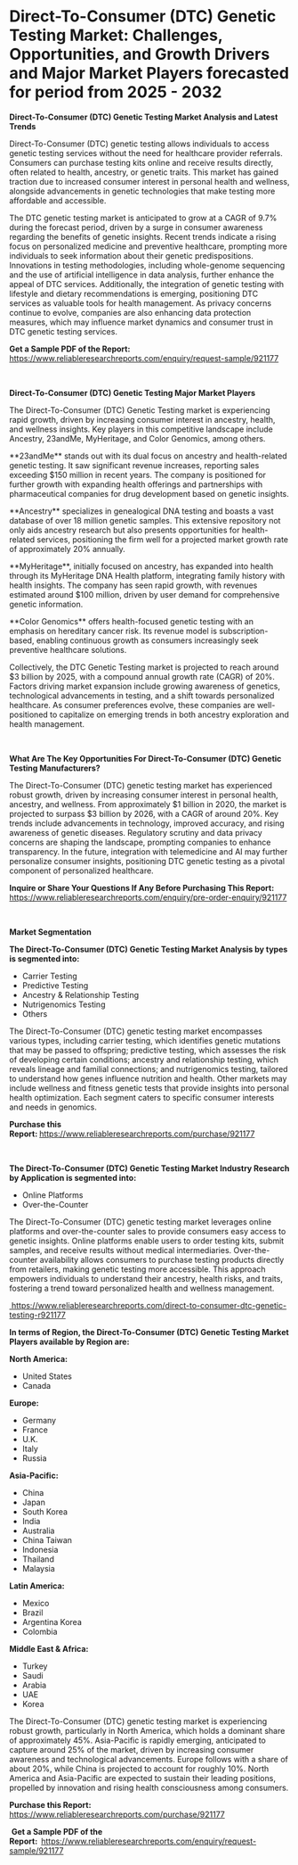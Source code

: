 <p><h1>Direct-To-Consumer (DTC) Genetic Testing Market: Challenges, Opportunities, and Growth Drivers and Major Market Players forecasted for period from 2025 - 2032</h1></p><p><strong>Direct-To-Consumer (DTC) Genetic Testing Market Analysis and Latest Trends</strong></p>
<p><p>Direct-To-Consumer (DTC) genetic testing allows individuals to access genetic testing services without the need for healthcare provider referrals. Consumers can purchase testing kits online and receive results directly, often related to health, ancestry, or genetic traits. This market has gained traction due to increased consumer interest in personal health and wellness, alongside advancements in genetic technologies that make testing more affordable and accessible.</p><p>The DTC genetic testing market is anticipated to grow at a CAGR of 9.7% during the forecast period, driven by a surge in consumer awareness regarding the benefits of genetic insights. Recent trends indicate a rising focus on personalized medicine and preventive healthcare, prompting more individuals to seek information about their genetic predispositions. Innovations in testing methodologies, including whole-genome sequencing and the use of artificial intelligence in data analysis, further enhance the appeal of DTC services. Additionally, the integration of genetic testing with lifestyle and dietary recommendations is emerging, positioning DTC services as valuable tools for health management. As privacy concerns continue to evolve, companies are also enhancing data protection measures, which may influence market dynamics and consumer trust in DTC genetic testing services.</p></p>
<p><strong>Get a Sample PDF of the Report:&nbsp;</strong> <a href="https://www.reliableresearchreports.com/enquiry/request-sample/921177?utm_campaign=3360&utm_medium=2&utm_source=Github&utm_content=ia&utm_term=13042025&utm_id=direct-to-consumer-dtc-genetic-testing">https://www.reliableresearchreports.com/enquiry/request-sample/921177</a></p>
<p>&nbsp;</p>
<p><strong>Direct-To-Consumer (DTC) Genetic Testing Major Market Players</strong></p>
<p><p>The Direct-To-Consumer (DTC) Genetic Testing market is experiencing rapid growth, driven by increasing consumer interest in ancestry, health, and wellness insights. Key players in this competitive landscape include Ancestry, 23andMe, MyHeritage, and Color Genomics, among others. </p><p>**23andMe** stands out with its dual focus on ancestry and health-related genetic testing. It saw significant revenue increases, reporting sales exceeding $150 million in recent years. The company is positioned for further growth with expanding health offerings and partnerships with pharmaceutical companies for drug development based on genetic insights.</p><p>**Ancestry** specializes in genealogical DNA testing and boasts a vast database of over 18 million genetic samples. This extensive repository not only aids ancestry research but also presents opportunities for health-related services, positioning the firm well for a projected market growth rate of approximately 20% annually.</p><p>**MyHeritage**, initially focused on ancestry, has expanded into health through its MyHeritage DNA Health platform, integrating family history with health insights. The company has seen rapid growth, with revenues estimated around $100 million, driven by user demand for comprehensive genetic information.</p><p>**Color Genomics** offers health-focused genetic testing with an emphasis on hereditary cancer risk. Its revenue model is subscription-based, enabling continuous growth as consumers increasingly seek preventive healthcare solutions. </p><p>Collectively, the DTC Genetic Testing market is projected to reach around $3 billion by 2025, with a compound annual growth rate (CAGR) of 20%. Factors driving market expansion include growing awareness of genetics, technological advancements in testing, and a shift towards personalized healthcare. As consumer preferences evolve, these companies are well-positioned to capitalize on emerging trends in both ancestry exploration and health management.</p></p>
<p>&nbsp;</p>
<p><strong>What Are The Key Opportunities For Direct-To-Consumer (DTC) Genetic Testing Manufacturers?</strong></p>
<p><p>The Direct-To-Consumer (DTC) genetic testing market has experienced robust growth, driven by increasing consumer interest in personal health, ancestry, and wellness. From approximately $1 billion in 2020, the market is projected to surpass $3 billion by 2026, with a CAGR of around 20%. Key trends include advancements in technology, improved accuracy, and rising awareness of genetic diseases. Regulatory scrutiny and data privacy concerns are shaping the landscape, prompting companies to enhance transparency. In the future, integration with telemedicine and AI may further personalize consumer insights, positioning DTC genetic testing as a pivotal component of personalized healthcare.</p></p>
<p><strong>Inquire or Share Your Questions If Any Before Purchasing This Report:</strong> <a href="https://www.reliableresearchreports.com/enquiry/pre-order-enquiry/921177?utm_campaign=3360&utm_medium=2&utm_source=Github&utm_content=ia&utm_term=13042025&utm_id=direct-to-consumer-dtc-genetic-testing">https://www.reliableresearchreports.com/enquiry/pre-order-enquiry/921177</a></p>
<p>&nbsp;</p>
<p><strong>Market Segmentation</strong></p>
<p><strong>The Direct-To-Consumer (DTC) Genetic Testing Market Analysis by types is segmented into:</strong></p>
<p><ul><li>Carrier Testing</li><li>Predictive Testing</li><li>Ancestry & Relationship Testing</li><li>Nutrigenomics Testing</li><li>Others</li></ul></p>
<p><p>The Direct-To-Consumer (DTC) genetic testing market encompasses various types, including carrier testing, which identifies genetic mutations that may be passed to offspring; predictive testing, which assesses the risk of developing certain conditions; ancestry and relationship testing, which reveals lineage and familial connections; and nutrigenomics testing, tailored to understand how genes influence nutrition and health. Other markets may include wellness and fitness genetic tests that provide insights into personal health optimization. Each segment caters to specific consumer interests and needs in genomics.</p></p>
<p><strong>Purchase this Report:&nbsp;</strong><a href="https://www.reliableresearchreports.com/purchase/921177?utm_campaign=3360&utm_medium=2&utm_source=Github&utm_content=ia&utm_term=13042025&utm_id=direct-to-consumer-dtc-genetic-testing">https://www.reliableresearchreports.com/purchase/921177</a></p>
<p>&nbsp;</p>
<p><strong>The Direct-To-Consumer (DTC) Genetic Testing Market Industry Research by Application is segmented into:</strong></p>
<p><ul><li>Online Platforms</li><li>Over-the-Counter</li></ul></p>
<p><p>The Direct-To-Consumer (DTC) genetic testing market leverages online platforms and over-the-counter sales to provide consumers easy access to genetic insights. Online platforms enable users to order testing kits, submit samples, and receive results without medical intermediaries. Over-the-counter availability allows consumers to purchase testing products directly from retailers, making genetic testing more accessible. This approach empowers individuals to understand their ancestry, health risks, and traits, fostering a trend toward personalized health and wellness management.</p></p>
<p><a href="https://www.reliableresearchreports.com/direct-to-consumer-dtc-genetic-testing-r921177?utm_campaign=3360&utm_medium=2&utm_source=Github&utm_content=ia&utm_term=13042025&utm_id=direct-to-consumer-dtc-genetic-testing">&nbsp;https://www.reliableresearchreports.com/direct-to-consumer-dtc-genetic-testing-r921177</a></p>
<p><strong>In terms of Region, the Direct-To-Consumer (DTC) Genetic Testing Market Players available by Region are:</strong></p>
<p>
    <p> <strong> North America: </strong>
        <ul>
            <li>United States</li>
            <li>Canada</li>
        </ul>
        </p> 
    <p> <strong> Europe: </strong>
        <ul>
            <li>Germany</li>
            <li>France</li>
            <li>U.K.</li>
            <li>Italy</li>
            <li>Russia</li>
        </ul>
        </p> 
    <p> <strong> Asia-Pacific: </strong>
        <ul>
            <li>China</li>
            <li>Japan</li>
            <li>South Korea</li>
            <li>India</li>
            <li>Australia</li>
            <li>China Taiwan</li>
            <li>Indonesia</li>
            <li>Thailand</li>
            <li>Malaysia</li>
        </ul>
        </p> 
    <p> <strong> Latin America: </strong>
        <ul>
            <li>Mexico</li>
            <li>Brazil</li>
            <li>Argentina Korea</li>
            <li>Colombia</li>
        </ul>
        </p> 
    <p> <strong> Middle East & Africa: </strong>
        <ul>
            <li>Turkey</li>
            <li>Saudi</li>
            <li>Arabia</li>
            <li>UAE</li>
            <li>Korea</li>
        </ul>
    </p>
    </p>
<p><p>The Direct-To-Consumer (DTC) genetic testing market is experiencing robust growth, particularly in North America, which holds a dominant share of approximately 45%. Asia-Pacific is rapidly emerging, anticipated to capture around 25% of the market, driven by increasing consumer awareness and technological advancements. Europe follows with a share of about 20%, while China is projected to account for roughly 10%. North America and Asia-Pacific are expected to sustain their leading positions, propelled by innovation and rising health consciousness among consumers.</p></p>
<p><strong>Purchase this Report: </strong><a href="https://www.reliableresearchreports.com/purchase/921177?utm_campaign=3360&utm_medium=2&utm_source=Github&utm_content=ia&utm_term=13042025&utm_id=direct-to-consumer-dtc-genetic-testing">https://www.reliableresearchreports.com/purchase/921177</a></p>
<p>&nbsp;<strong>Get a Sample PDF of the Report:&nbsp;&nbsp;</strong><a href="https://www.reliableresearchreports.com/enquiry/request-sample/921177?utm_campaign=3360&utm_medium=2&utm_source=Github&utm_content=ia&utm_term=13042025&utm_id=direct-to-consumer-dtc-genetic-testing">https://www.reliableresearchreports.com/enquiry/request-sample/921177</a></p>
<p><strong></strong></p>
<p><p></p><p></p><p></p></p>